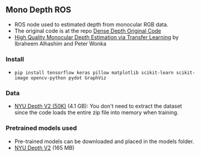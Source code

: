 ## Mono Depth ROS
 - ROS node used to estimated depth from monocular RGB data.
 - The original code is at the repo [Dense Depth Original Code](https://github.com/ialhashim/DenseDepth)
 - [High Quality Monocular Depth Estimation via Transfer Learning](https://arxiv.org/abs/1812.11941) by Ibraheem Alhashim and Peter Wonka



### Install
 - `pip install tensorflow keras pillow matplotlib scikit-learn scikit-image opencv-python pydot GraphViz` 




### Data
 - [NYU Depth V2 (50K)](https://s3-eu-west-1.amazonaws.com/densedepth/nyu_data.zip) (4.1 GB): You don't need to extract the dataset since the code loads the entire zip file into memory when training.



### Pretrained models used
 - Pre-trained models can be downloaded and placed in the models folder.
 - [NYU Depth V2](https://s3-eu-west-1.amazonaws.com/densedepth/nyu.h5) (165 MB)


